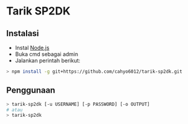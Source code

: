 # Tarik SP2DK

## Instalasi

- Instal [Node.js](https://nodejs.org/en/download)
- Buka cmd sebagai admin
- Jalankan perintah berikut:
```bash
> npm install -g git+https://github.com/cahyo6012/tarik-sp2dk.git
```

## Penggunaan

```bash
> tarik-sp2dk [-u USERNAME] [-p PASSWORD] [-o OUTPUT]
# atau
> tarik-sp2dk
```